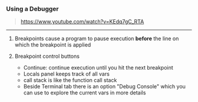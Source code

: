 ### Using a Debugger

> https://www.youtube.com/watch?v=KEdq7gC_RTA

---


1. Breakpoints cause a program to pause execution __before__ the line on which the breakpoint is applied

2. Breakpoint control buttons
    - Continue: continue execution until you hit the next breakpoint
    - Locals panel keeps track of all vars
    - call stack is like the function call stack
    - Beside Terminal tab there is an option  "Debug Console" which you can use to explore the current vars in more details


